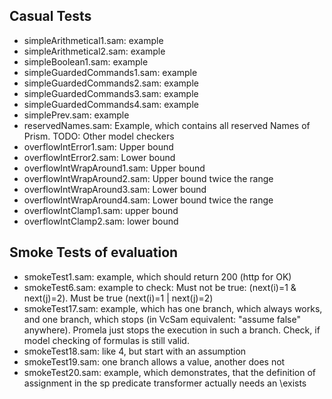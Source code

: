 ## Casual Tests

* simpleArithmetical1.sam: example
* simpleArithmetical2.sam: example
* simpleBoolean1.sam: example
* simpleGuardedCommands1.sam: example
* simpleGuardedCommands2.sam: example
* simpleGuardedCommands3.sam: example
* simpleGuardedCommands4.sam: example
* simplePrev.sam: example
* reservedNames.sam: Example, which contains all reserved Names of Prism. TODO: Other model checkers
* overflowIntError1.sam: Upper bound
* overflowIntError2.sam: Lower bound
* overflowIntWrapAround1.sam: Upper bound 
* overflowIntWrapAround2.sam: Upper bound twice the range
* overflowIntWrapAround3.sam: Lower bound 
* overflowIntWrapAround4.sam: Lower bound twice the range
* overflowIntClamp1.sam: upper bound
* overflowIntClamp2.sam: lower bound

## Smoke Tests of evaluation

* smokeTest1.sam: example, which should return 200 (http for OK)
* smokeTest6.sam: example to check: Must not be true: (next(i)=1 & next(j)=2). Must be true (next(i)=1 | next(j)=2)
* smokeTest17.sam: example, which has one branch, which always works, and one branch, which stops (in VcSam equivalent: "assume false" anywhere). Promela just stops the execution in such a branch. Check, if model checking of formulas is still valid.
* smokeTest18.sam: like 4, but start with an assumption
* smokeTest19.sam: one branch allows a value, another does not
* smokeTest20.sam: example, which demonstrates, that the definition of assignment in the sp predicate transformer actually needs an \exists